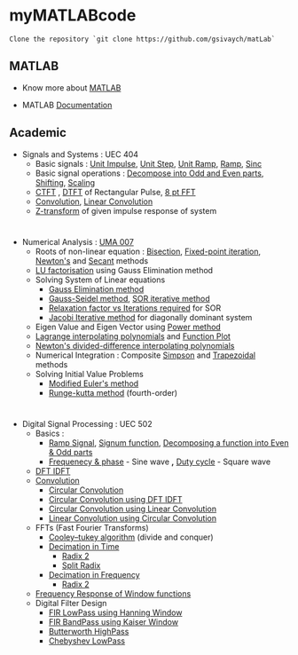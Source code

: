 # myMATLABcode

	Clone the repository `git clone https://github.com/gsivaych/matLab`

## MATLAB

- Know more about [MATLAB](https://www.mathworks.com/products/matlab.html)

- MATLAB [Documentation](https://www.mathworks.com/help/matlab/)

## Academic
* Signals and Systems : UEC 404
	* Basic signals : [Unit Impulse](signalsAndSystem/unitImpulse.m), [Unit Step](signalsAndSystem/unitStep.m),
		[Unit Ramp](signalsAndSystem/unitRamp.m), [Ramp](signalsAndSystem/rampFunction.m), 
		[Sinc](signalsAndSystem/sincFunction.m)
	* Basic signal operations : [Decompose into Odd and Even parts](signalsAndSystem/decomposeFunction.m), 
		[Shifting](signalsAndSystem/shifting.m), [Scaling](signalsAndSystem/scaling.m)
	* [CTFT](/signalsAndSystem/CTFT.m) , [DTFT](signalsAndSystem/DTFT.m) of Rectangular Pulse, 
		[8 pt FFT](signalsAndSystem/fft_divideAndConquer.m)
	* [Convolution](signalsAndSystem/convolution.m), [Linear Convolution](signalsAndSystem/linearConvolution.m)
	* [Z-transform](/signalsAndSystem/ztrans2.m) of given impulse response of system
#
* Numerical Analysis  : [UMA 007](https://sites.google.com/site/nummaths/)
	* Roots of non-linear equation : [Bisection](numericalAnalysis/bisectionMethod.m),
		[Fixed-point iteration](numericalAnalysis/fixedPointMethod.m),
		[Newton's](numericalAnalysis/newtonsMethod.m) and 
		[Secant](numericalAnalysis/secantMethod.m) methods
	* [LU factorisation](numericalAnalysis/LUfactorisation.m) using Gauss Elimination method
	* Solving System of Linear equations
		* [Gauss Elimination method](numericalAnalysis/gaussianElimination.m)
		* [Gauss-Seidel method](numericalAnalysis/gaussSeidel.m), [SOR iterative method](numericalAnalysis/SORmethod.m)
		* [Relaxation factor vs Iterations required](numericalAnalysis/relaxationFactor.m) for SOR
		* [Jacobi Iterative method](numericalAnalysis/jacobiMethod.m) for diagonally dominant system
	* Eigen Value and Eigen Vector using [Power method](numericalAnalysis/powerMethod.m)
	* [Lagrange interpolating polynomials](numericalAnalysis/lagrangeInterpolation.m) 
		and [Function Plot](numericalAnalysis/lagrangeInterpolation2.m)
	* [Newton's divided-difference interpolating polynomials](numericalAnalysis/newtonsDividedDifference.m)
	* Numerical Integration : Composite [Simpson](numericalAnalysis/compositeSimpson.m)
		and [Trapezoidal](numericalAnalysis/compositeTrapezoidal.m) methods
	* Solving Initial Value Problems
		* [Modified Euler's method](numericalAnalysis/modifiedEulersMethod.m)
		* [Runge-kutta method](numericalAnalysis/rungeKuttaMethod.m) (fourth-order)
#
* Digital Signal Processing : UEC 502
	* Basics : 
		* [Ramp Signal](dsp/ramp.m), [Signum function](dsp/signum.m),
			[Decomposing a function into Even & Odd parts](dsp/decomposeFunction.m) 
		* [Frequenecy & phase](dsp/sineWave.m) - Sine wave **,** [Duty cycle](dsp/squareWave.m) - Square wave
	* [DFT IDFT](dsp/dft_IDFT.m)
	* [Convolution](dsp/convolution.m)
		* [Circular Convolution](dsp/circularConv.m)
		* [Circular Convolution using DFT IDFT](dsp/circularConv_using_dftIDFT.m)
		* [Circular Convolution using Linear Convolution](dsp/circularConv_using_linearConv.m)
		* [Linear Convolution using Circular Convolution](dsp/linearConv_using_circularConv.m)
	* FFTs (Fast Fourier Transforms)
		* [Cooley–tukey algorithm](dsp/fft_divideAndConquer.m) (divide and conquer)
		* [Decimation in Time](dsp/fft_dit.m)
			* [Radix 2](dsp/fft_radix2_dit.m)
			* [Split Radix](dsp/fft_splitRadix.m)
		* [Decimation in Frequency](dsp/fft_dif.m)
			* [Radix 2](dsp/fft_radix2_dif.m)
	* [Frequency Response of Window functions](dsp/windowResponses.m)
	* Digital Filter Design
		* [FIR LowPass using Hanning Window](dsp/FIR_lowpass_Windowing.m)
		* [FIR BandPass using Kaiser Window](dsp/FIR_bandpass_Kaiser.m)
		* [Butterworth HighPass](dsp/FIR_highpass_Butterworth.m)
		* [Chebyshev LowPass](dsp/FIR_lowpass_Chebyshev.m)

